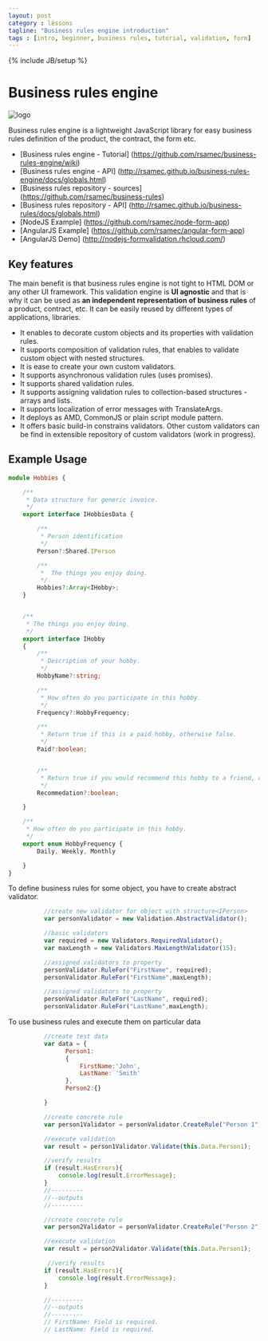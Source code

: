```yaml
---
layout: post
category : lessons
tagline: "Business rules engine introduction"
tags : [intro, beginner, business rules, tutorial, validation, form]
---
```

{% include JB/setup %}

# Business rules engine

![logo](https://github.com/rsamec/form/blob/master/form_logo.jpg)

Business rules engine is a lightweight JavaScript library for easy business rules definition of the product, the contract, the form etc.

+ [Business rules engine - Tutorial] (https://github.com/rsamec/business-rules-engine/wiki)
+ [Business rules engine - API] (http://rsamec.github.io/business-rules-engine/docs/globals.html)
+ [Business rules repository - sources] (https://github.com/rsamec/business-rules)
+ [Business rules repository - API] (http://rsamec.github.io/business-rules/docs/globals.html)
+ [NodeJS Example] (https://github.com/rsamec/node-form-app)
+ [AngularJS Example] (https://github.com/rsamec/angular-form-app)
+ [AngularJS Demo] (http://nodejs-formvalidation.rhcloud.com/)

## Key features
The main benefit is that business rules engine is not tight to HTML DOM or any other UI framework.
This validation engine is **UI agnostic** and that is why it can be used as **an independent representation of business rules** of a product, contract, etc.
It can be easily reused by different types of applications, libraries.

+   It enables to decorate custom objects and its properties with validation rules.
+   It supports composition of validation rules, that enables to validate custom object with nested structures.
+   It is ease to create your own custom validators.
+   It supports asynchronous validation rules (uses promises).
+   It supports shared validation rules.
+   It supports assigning validation rules to collection-based structures - arrays and lists.
+   It supports localization of error messages with TranslateArgs.
+   It deploys as AMD, CommonJS or plain script module pattern.
+   It offers basic build-in constrains validators. Other custom validators can be find in extensible repository of custom validators (work in progress).



## Example Usage
``` typescript
module Hobbies {

    /**
     * Data structure for generic invoice.
     */
    export interface IHobbiesData {

        /**
         * Person identification
         */
        Person?:Shared.IPerson

        /**
         *  The things you enjoy doing.
         */
        Hobbies?:Array<IHobby>;
    }


    /**
     * The things you enjoy doing.
     */
    export interface IHobby
    {
        /**
         * Description of your hobby.
         */
        HobbyName?:string;

        /**
         * How often do you participate in this hobby.
         */
        Frequency?:HobbyFrequency;

        /**
         * Return true if this is a paid hobby, otherwise false.
         */
        Paid?:boolean;


        /**
         * Return true if you would recommend this hobby to a friend, otherwise false.
         */
        Recommedation?:boolean;

    }

    /**
     * How often do you participate in this hobby.
     */
    export enum HobbyFrequency {
        Daily, Weekly, Monthly

    }
}
```

To define business rules for some object, you have to create abstract validator.
``` js
          //create new validator for object with structure<IPerson>
          var personValidator = new Validation.AbstractValidator();

          //basic validators
          var required = new Validators.RequiredValidator();
          var maxLength = new Validators.MaxLengthValidator(15);

          //assigned validators to property
          personValidator.RuleFor("FirstName", required);
          personValidator.RuleFor("FirstName",maxLength);

          //assigned validators to property
          personValidator.RuleFor("LastName", required);
          personValidator.RuleFor("LastName",maxLength);

```

To use business rules and execute them on particular data
```js
          //create test data
          var data = {
                Person1:
                {
                    FirstName:'John',
                    LastName: 'Smith'
                },
                Person2:{}

          }

          //create concrete rule
          var person1Validator = personValidator.CreateRule("Person 1");

          //execute validation
          var result = person1Validator.Validate(this.Data.Person1);

          //verify results
          if (result.HasErrors){
              console.log(result.ErrorMessage);
          }
          //---------
          //--outputs
          //---------

          //create concrete rule
          var person2Validator = personValidator.CreateRule("Person 2");

          //execute validation
          var result = person2Validator.Validate(this.Data.Person1);

           //verify results
          if (result.HasErrors){
              console.log(result.ErrorMessage);
          }

          //---------
          //--outputs
          //---------
          // FirstName: Field is required.
          // LastName: Field is required.

```